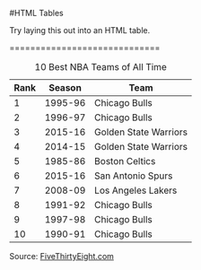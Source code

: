#HTML Tables

Try laying this out into an HTML table.

=============================

<table>
	<caption>10 Best NBA Teams of All Time</caption>
	<thead>
  	<tr>
  		<th>Rank</th>
  		<th>Season</th>
  		<th>Team</th>
  	</tr>
	</thead>
	<tbody>
  	<tr>
  		<td>1</td>
  		<td>1995-96</td>
  		<td>Chicago Bulls  </td>
  	</tr>
  	<tr>
  		<td>2</td>
  		<td>1996-97</td> 
  		<td>Chicago Bulls  </td>
  	</tr>
    <tr>
      <td>3</td>
      <td>2015-16</td>
      <td>Golden State Warriors</td>
    </tr>
    <tr>
      <td>4</td>
      <td>2014-15</td>
      <td>Golden State Warriors</td>
    </tr>
    <tr>
      <td>5</td>
      <td>1985-86</td>
      <td>Boston Celtics</td>
    </tr>
    <tr>
      <td>6</td>
      <td>2015-16</td>
      <td>San Antonio Spurs</td>
    </tr>
    <tr>
      <td>7</td>
      <td>2008-09</td>
      <td>Los Angeles Lakers</td>
    </tr>
    <tr>
      <td>8</td>
      <td>1991-92</td>
      <td>Chicago Bulls  </td>
    </tr>
    <tr>
      <td>9</td>
      <td>1997-98 </td>
      <td>Chicago Bulls  </td>
    </tr>
    <tr>
      <td>10</td>
      <td>1990-91 </td>
      <td>Chicago Bulls  </td>
    </tr>
	</tbody>
</table>

Source:
[FiveThirtyEight.com](http://fivethirtyeight.com/features/after-all-that-the-warriors-arent-even-the-second-best-team-ever/)
